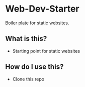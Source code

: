 # Web-Dev-Starter
Boiler plate for static websites.
## What is this?
* Starting point for static websites
## How do I use this?
* Clone this repo